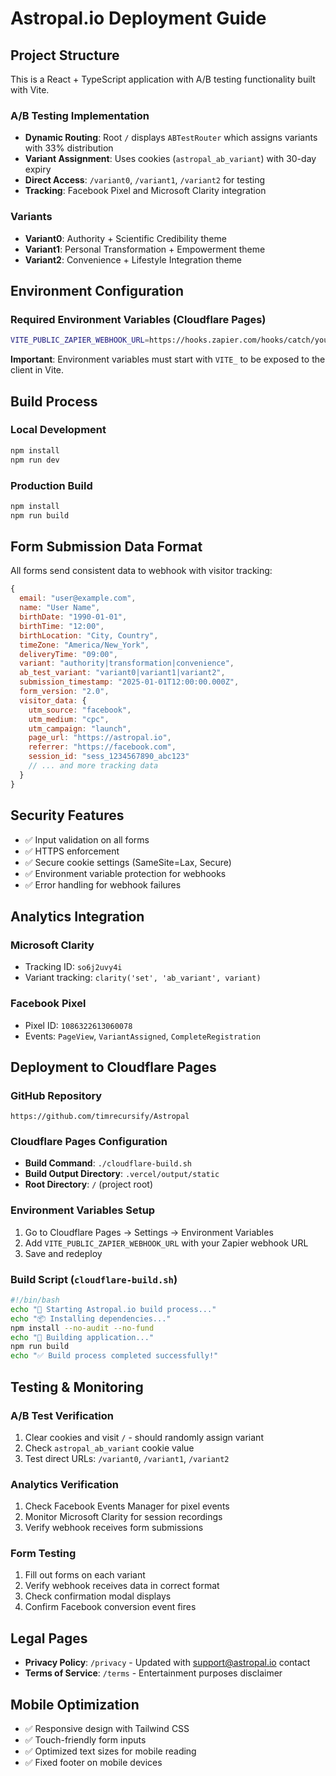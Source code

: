 # Astropal.io Deployment Guide

## Project Structure

This is a React + TypeScript application with A/B testing functionality built with Vite.

### A/B Testing Implementation

- **Dynamic Routing**: Root `/` displays `ABTestRouter` which assigns variants with 33% distribution
- **Variant Assignment**: Uses cookies (`astropal_ab_variant`) with 30-day expiry
- **Direct Access**: `/variant0`, `/variant1`, `/variant2` for testing
- **Tracking**: Facebook Pixel and Microsoft Clarity integration

### Variants
- **Variant0**: Authority + Scientific Credibility theme
- **Variant1**: Personal Transformation + Empowerment theme  
- **Variant2**: Convenience + Lifestyle Integration theme

## Environment Configuration

### Required Environment Variables (Cloudflare Pages)
```bash
VITE_PUBLIC_ZAPIER_WEBHOOK_URL=https://hooks.zapier.com/hooks/catch/your-webhook-url
```

**Important**: Environment variables must start with `VITE_` to be exposed to the client in Vite.

## Build Process

### Local Development
```bash
npm install
npm run dev
```

### Production Build
```bash
npm install
npm run build
```

## Form Submission Data Format

All forms send consistent data to webhook with visitor tracking:
```javascript
{
  email: "user@example.com",
  name: "User Name", 
  birthDate: "1990-01-01",
  birthTime: "12:00",
  birthLocation: "City, Country",
  timeZone: "America/New_York",
  deliveryTime: "09:00",
  variant: "authority|transformation|convenience",
  ab_test_variant: "variant0|variant1|variant2",
  submission_timestamp: "2025-01-01T12:00:00.000Z",
  form_version: "2.0",
  visitor_data: {
    utm_source: "facebook",
    utm_medium: "cpc",
    utm_campaign: "launch",
    page_url: "https://astropal.io",
    referrer: "https://facebook.com",
    session_id: "sess_1234567890_abc123"
    // ... and more tracking data
  }
}
```

## Security Features

- ✅ Input validation on all forms
- ✅ HTTPS enforcement 
- ✅ Secure cookie settings (SameSite=Lax, Secure)
- ✅ Environment variable protection for webhooks
- ✅ Error handling for webhook failures

## Analytics Integration

### Microsoft Clarity
- Tracking ID: `so6j2uvy4i`
- Variant tracking: `clarity('set', 'ab_variant', variant)`

### Facebook Pixel  
- Pixel ID: `1086322613060078`
- Events: `PageView`, `VariantAssigned`, `CompleteRegistration`

## Deployment to Cloudflare Pages

### GitHub Repository
```
https://github.com/timrecursify/Astropal
```

### Cloudflare Pages Configuration
- **Build Command**: `./cloudflare-build.sh`
- **Build Output Directory**: `.vercel/output/static`
- **Root Directory**: `/` (project root)

### Environment Variables Setup
1. Go to Cloudflare Pages → Settings → Environment Variables
2. Add `VITE_PUBLIC_ZAPIER_WEBHOOK_URL` with your Zapier webhook URL
3. Save and redeploy

### Build Script (`cloudflare-build.sh`)
```bash
#!/bin/bash
echo "🚀 Starting Astropal.io build process..."
echo "📦 Installing dependencies..."
npm install --no-audit --no-fund
echo "🔨 Building application..."
npm run build
echo "✅ Build process completed successfully!"
```

## Testing & Monitoring

### A/B Test Verification
1. Clear cookies and visit `/` - should randomly assign variant
2. Check `astropal_ab_variant` cookie value
3. Test direct URLs: `/variant0`, `/variant1`, `/variant2`

### Analytics Verification
1. Check Facebook Events Manager for pixel events
2. Monitor Microsoft Clarity for session recordings
3. Verify webhook receives form submissions

### Form Testing
1. Fill out forms on each variant
2. Verify webhook receives data in correct format
3. Check confirmation modal displays
4. Confirm Facebook conversion event fires

## Legal Pages
- **Privacy Policy**: `/privacy` - Updated with support@astropal.io contact
- **Terms of Service**: `/terms` - Entertainment purposes disclaimer

## Mobile Optimization
- ✅ Responsive design with Tailwind CSS
- ✅ Touch-friendly form inputs
- ✅ Optimized text sizes for mobile reading
- ✅ Fixed footer on mobile devices 